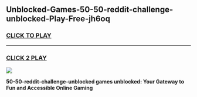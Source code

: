 
## Unblocked-Games-50-50-reddit-challenge-unblocked-Play-Free-jh6oq
<h3>
<a href="https://premium76.site?title=50-50-reddit-challenge-unblocked&ref=21A">CLICK TO PLAY</a></h3>
<hr>

<h3>
<a href="https://premium76.site?title=50-50-reddit-challenge-unblocked&ref=21A">CLICK 2 PLAY</a>
  
</h3>

<a href="https://premium76.site?title=50-50-reddit-challenge-unblocked&ref=21A"><img src="https://clearcache.store/games.png"></a>


**50-50-reddit-challenge-unblocked games unblocked: Your Gateway to Fun and Accessible Online Gaming**
